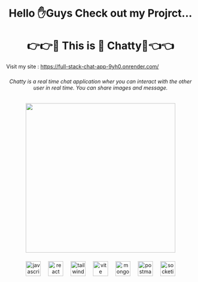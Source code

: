 <h1 align="center">Hello ✋Guys Check out my Projrct...</h1>

###

<h1 align="center">👉👉👀 This is  💬 Chatty👀👈👈</h1>

Visit my site : https://full-stack-chat-app-9yh0.onrender.com/

###

<h6 align="center">Chatty is a real time chat application wher you can interact with the other user in real time. You can share images and message.</h6>

###

<div align="center">
  <img height="400" src="https://i.postimg.cc/QdgB8Rb2/Screenshot-2024-12-20-001130.png"  />
</div>

###

<div align="center">
  <img src="https://skillicons.dev/icons?i=js" height="40" alt="javascript logo"  />
  <img width="12" />
  <img src="https://cdn.jsdelivr.net/gh/devicons/devicon/icons/react/react-original.svg" height="40" alt="react logo"  />
  <img width="12" />
  <img src="https://cdn.jsdelivr.net/gh/devicons/devicon/icons/tailwindcss/tailwindcss-original-wordmark.svg" height="40" alt="tailwindcss logo"  />
  <img width="12" />
  <img src="https://skillicons.dev/icons?i=vite" height="40" alt="vite logo"  />
  <img width="12" />
  <img src="https://skillicons.dev/icons?i=mongodb" height="40" alt="mongodb logo"  />
  <img width="12" />
  <img src="https://skillicons.dev/icons?i=postman" height="40" alt="postman logo"  />
  <img width="12" />
  <img src="https://img.shields.io/badge/Socket.io-010101?logo=socketdotio&logoColor=white&style=for-the-badge" height="40" alt="socketio logo"  />
</div>

###
